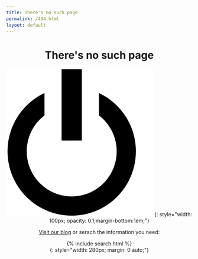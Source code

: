 ```yaml
---
title: There's no such page
permalink: /404.html
layout: default
---
```


<div style="text-align: center" markdown="1">

There's no such page
===

![No such page](/images/404.svg){: style="width: 100px; opacity: 0.1;margin-bottom:1em;"}

[Visit our blog](/blog/) or serach the information you need:

<div>
  {% include search.html %}
</div>{: style="width: 280px; margin: 0 auto;"}

</div>
